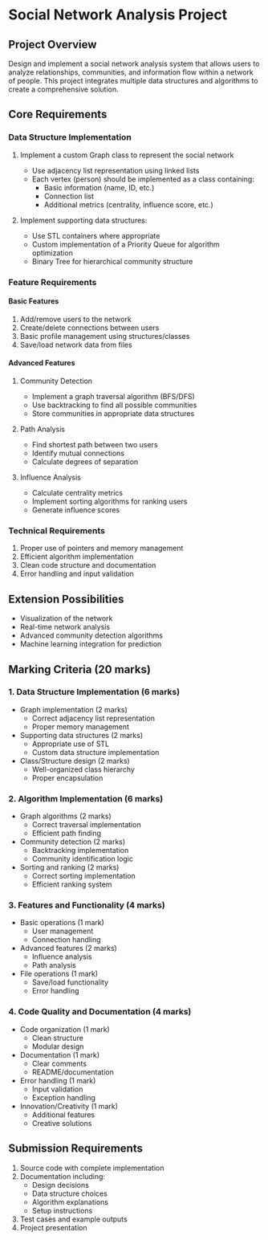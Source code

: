 # Social Network Analysis Project

## Project Overview
Design and implement a social network analysis system that allows users to analyze relationships, communities, and information flow within a network of people. This project integrates multiple data structures and algorithms to create a comprehensive solution.

## Core Requirements

### Data Structure Implementation
1. Implement a custom Graph class to represent the social network
   - Use adjacency list representation using linked lists
   - Each vertex (person) should be implemented as a class containing:
     - Basic information (name, ID, etc.)
     - Connection list
     - Additional metrics (centrality, influence score, etc.)

2. Implement supporting data structures:
   - Use STL containers where appropriate
   - Custom implementation of a Priority Queue for algorithm optimization
   - Binary Tree for hierarchical community structure

### Feature Requirements

#### Basic Features
1. Add/remove users to the network
2. Create/delete connections between users
3. Basic profile management using structures/classes
4. Save/load network data from files

#### Advanced Features
1. Community Detection
   - Implement a graph traversal algorithm (BFS/DFS)
   - Use backtracking to find all possible communities
   - Store communities in appropriate data structures

2. Path Analysis
   - Find shortest path between two users
   - Identify mutual connections
   - Calculate degrees of separation

3. Influence Analysis
   - Calculate centrality metrics
   - Implement sorting algorithms for ranking users
   - Generate influence scores

### Technical Requirements
1. Proper use of pointers and memory management
2. Efficient algorithm implementation
3. Clean code structure and documentation
4. Error handling and input validation

## Extension Possibilities
- Visualization of the network
- Real-time network analysis
- Advanced community detection algorithms
- Machine learning integration for prediction

## Marking Criteria (20 marks)

### 1. Data Structure Implementation (6 marks)
- Graph implementation (2 marks)
  - Correct adjacency list representation
  - Proper memory management
- Supporting data structures (2 marks)
  - Appropriate use of STL
  - Custom data structure implementation
- Class/Structure design (2 marks)
  - Well-organized class hierarchy
  - Proper encapsulation

### 2. Algorithm Implementation (6 marks)
- Graph algorithms (2 marks)
  - Correct traversal implementation
  - Efficient path finding
- Community detection (2 marks)
  - Backtracking implementation
  - Community identification logic
- Sorting and ranking (2 marks)
  - Correct sorting implementation
  - Efficient ranking system

### 3. Features and Functionality (4 marks)
- Basic operations (1 mark)
  - User management
  - Connection handling
- Advanced features (2 marks)
  - Influence analysis
  - Path analysis
- File operations (1 mark)
  - Save/load functionality
  - Error handling

### 4. Code Quality and Documentation (4 marks)
- Code organization (1 mark)
  - Clean structure
  - Modular design
- Documentation (1 mark)
  - Clear comments
  - README/documentation
- Error handling (1 mark)
  - Input validation
  - Exception handling
- Innovation/Creativity (1 mark)
  - Additional features
  - Creative solutions

## Submission Requirements
1. Source code with complete implementation
2. Documentation including:
   - Design decisions
   - Data structure choices
   - Algorithm explanations
   - Setup instructions
3. Test cases and example outputs
4. Project presentation

